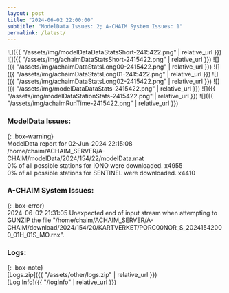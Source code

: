```yaml
---
layout: post
title: "2024-06-02 22:00:00"
subtitle: "ModelData Issues: 2; A-CHAIM System Issues: 1"
permalink: /latest/
---
```


![]({{ "/assets/img/modelDataDataStatsShort-2415422.png" | relative_url }})
![]({{ "/assets/img/achaimDataStatsShort-2415422.png" | relative_url }})
![]({{ "/assets/img/achaimDataStatsLong00-2415422.png" | relative_url }})
![]({{ "/assets/img/achaimDataStatsLong01-2415422.png" | relative_url }})
![]({{ "/assets/img/achaimDataStatsLong02-2415422.png" | relative_url }})
![]({{ "/assets/img/modelDataDataStats-2415422.png" | relative_url }})
![]({{ "/assets/img/modelDataStationStats-2415422.png" | relative_url }})
![]({{ "/assets/img/achaimRunTime-2415422.png" | relative_url }})


### ModelData Issues:  
  
{: .box-warning}  
 ModelData report for 02-Jun-2024 22:15:08   
 /home/chaim/ACHAIM_SERVER/A-CHAIM/modelData/2024/154/22/modelData.mat   
 0% of all possible stations for IONO were downloaded. x4955   
 0% of all possible stations for SENTINEL were downloaded. x4410   
  
### A-CHAIM System Issues:  
  
{: .box-error}  
2024-06-02 21:31:05 Unexpected end of input stream when attempting to GUNZIP the file "/home/chaim/ACHAIM_SERVER/A-CHAIM/download/2024/154/20/KARTVERKET/PORC00NOR_S_20241542000_01H_01S_MO.rnx".  

### Logs:  
  
{: .box-note}  
[Logs.zip]({{ "/assets/other/logs.zip" | relative_url }})  
[Log Info]({{ "/logInfo" | relative_url }})  
